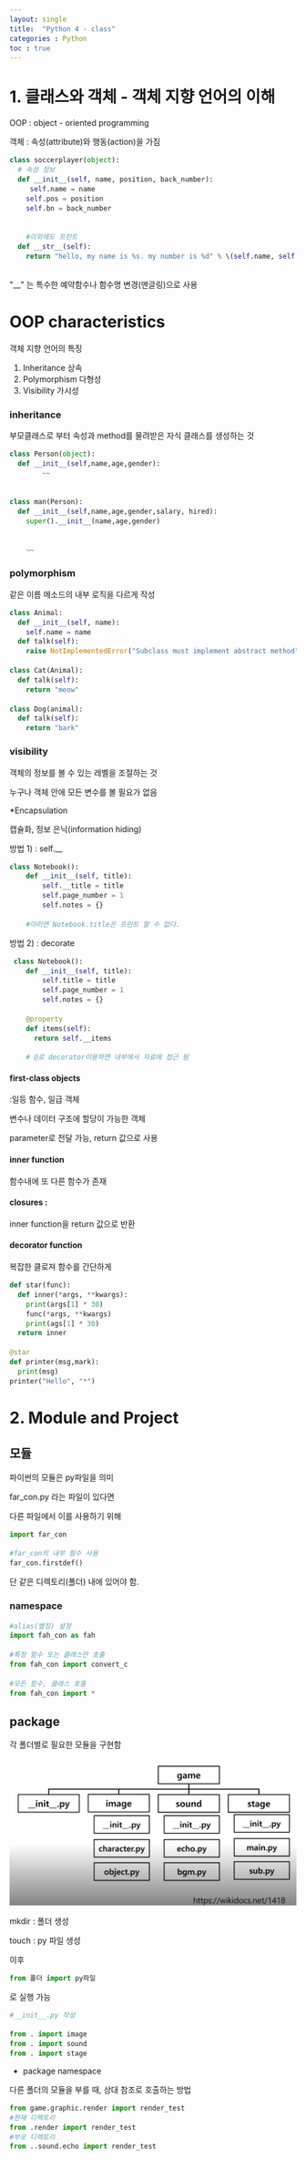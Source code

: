 ```yaml
---
layout: single
title:  "Python 4 - class"
categories : Python
toc : true
---
```




# 1. 클래스와 객체 - 객체 지향 언어의 이해



OOP : object - oriented programming

객체 : 속성(attribute)와 행동(action)을 가짐



```python
class soccerplayer(object):
  # 속성 정보
  def __init__(self, name, position, back_number):
     self.name = name
    self.pos = position
    self.bn = back_number
    
    
	#이외에도 프린트
  def __str__(self):
    return "hello, my name is %s. my number is %d" % \(self.name, self.bn)
    
```

"__" 는 특수한 예약함수나 함수명 변경(맨글링)으로 사용



 

# OOP characteristics

객체 지향 언어의 특징



1. Inheritance 상속
2. Polymorphism 다형성
3. Visibility  가시성



### inheritance

부모클래스로 부터 속성과 method를 물려받은 자식 클래스를 생성하는 것



```python
class Person(object):
  def __init__(self,name,age,gender):
		~~
    
  
class man(Person):
  def __init__(self,name,age,gender,salary, hired):
    super().__init__(name,age,gender)
    
    
	~~

```



### polymorphism

같은 이름 메소드의 내부 로직을 다르게 작성

```python
class Animal:
  def __init__(self, name):
    self.name = name
  def talk(self):
    raise NotImplementedError("Subclass must implement abstract method")

class Cat(Animal):
  def talk(self):
    return "meow"

class Dog(animal):
  def talk(self):
    return "bark"
```



### visibility

객체의 정보를 볼 수 있는 레벨을 조절하는 것

누구나 객체 안에 모든 변수를 볼 필요가 없음

 

*Encapsulation

캡슐화, 정보 은닉(information hiding)



방법 1) : self.__

```python
class Notebook():
    def __init__(self, title):
        self.__title = title
        self.page_number = 1
        self.notes = {}
    
   	#이러면 Notebook.title은 프린트 할 수 없다.
```



방법 2) : decorate

```python
 class Notebook():
    def __init__(self, title):
        self.title = title
        self.page_number = 1
        self.notes = {}
    
    @property
    def items(self):
      return self.__items
    
    # @로 decorator이용하면 내부에서 자료에 접근 됨
```

 



#### first-class objects

:일등 함수, 일급 객체

변수나 데이터 구조에 할당이 가능한 객체

parameter로 전달 가능, return 값으로 사용



#### inner function

함수내에 또 다른 함수가 존재



#### closures :

inner function을 return 값으로 반환



#### decorator function

복잡한 클로져 함수를 간단하게



```python
def star(func):
  def inner(*args, **kwargs):
    print(args[1] * 30)
    func(*args, **kwargs)
    print(ags[1] * 30)
  return inner

@star
def printer(msg,mark):
  print(msg)
printer("Hello", "*")
```



 # 2. Module and Project



## 모듈

파이썬의 모듈은 py파일을 의미



far_con.py 라는 파일이 있다면



다른 파일에서 이를 사용하기 위해 

```python
import far_con

#far_con의 내부 함수 사용
far_con.firstdef()
```



단 같은 디렉토리(폴더) 내에 있어야 함.

 ### namespace



```python
#alias(별칭) 설정
import fah_con as fah

#특정 함수 또는 클래스만 호출
from fah_con import convert_c

#모든 함수, 클래스 호출
from fah_con import * 
```



## package

각 폴더별로 필요한 모듈을 구현함

![image-20220921151543110](../images/2022-09-20-Python-4/image-20220921151543110.png)



mkdir : 폴더 생성

touch : py 파일 생성



이후

```python
from 폴더 import py파일
```

로 실행 가능



```python
#__init__.py 작성

from . import image
from . import sound
from . import stage
```



* package namespace

다른 폴더의 모듈을 부를 때, 상대 참조로 호출하는 방법

```python
from game.graphic.render import render_test
#현재 디렉토리
from .render import render_test
#부모 디렉토리
from ..sound.echo import render_test

```







